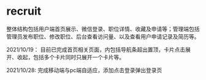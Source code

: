 # recruit
整体结构包括用户端首页展示、微信登录、职位详情、收藏及申请等；管理端包括管理员发布职位、修改职位、后台查看访问量、以及查看用户申请记录及简历等。


2021/10/19：
目前已完成首页相关页面，内包括导航条超出置顶，卡片点击展开、收起，包括多个卡片同时只展开一个卡片等。


2021/10/28:
完成移动端与pc端自适应，添加点击登录弹出登录页
